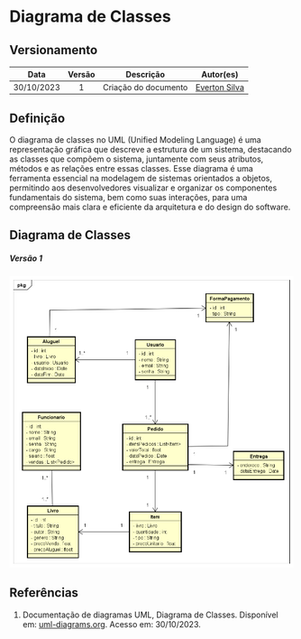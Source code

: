 # Diagrama de Classes
## Versionamento
| Data | Versão | Descrição | Autor(es) |
|:----:|:------:|:---------:|:---------:|
| 30/10/2023 | 1 | Criação do documento | [Everton Silva](https://github.com/EvertonFSilva) |

## Definição

O diagrama de classes no UML (Unified Modeling Language) é uma representação gráfica que descreve a estrutura de um sistema, destacando as classes que compõem o sistema, juntamente com seus atributos, métodos e as relações entre essas classes. Esse diagrama é uma ferramenta essencial na modelagem de sistemas orientados a objetos, permitindo aos desenvolvedores visualizar e organizar os componentes fundamentais do sistema, bem como suas interações, para uma compreensão mais clara e eficiente da arquitetura e do design do software.

## Diagrama de Classes

##### *Versão 1*
![diagrama_de_Classes](./Imgs/DiagramaDeClasse_1.png)

## Referências

1. Documentação de diagramas UML, Diagrama de Classes. Disponível em: [uml-diagrams.org](https://www.uml-diagrams.org/class-diagrams-overview.html). Acesso em: 30/10/2023.